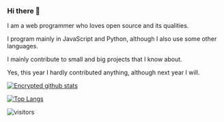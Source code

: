 ### Hi there 👋


I am a web programmer who loves open source and its qualities.

I program mainly in JavaScript and Python, although I also use some other languages.

I mainly contribute to small and big projects that I know about.

Yes, this year I hardly contributed anything, although next year I will.


[![Encrypted github stats](https://github-readme-stats.vercel.app/api?username=LeakOS&show_icons=true)](https://github.com/anuraghazra/github-readme-stats)

[![Top Langs](https://github-readme-stats.vercel.app/api/top-langs/?username=LeakOS)](https://github.com/anuraghazra/github-readme-stats)

![visitors](https://visitor-badge.laobi.icu/badge?page_id=https://github.com/LeakOS/LeakOS/edit/main/README.md)
